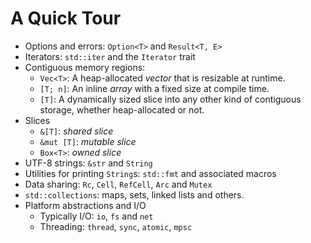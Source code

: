 # A Quick Tour

  - Options and errors: `Option<T>` and `Result<T, E>`
  - Iterators: `std::iter` and the `Iterator` trait
  - Contiguous memory regions:
    - `Vec<T>`: A heap-allocated _vector_ that is resizable at runtime.
    - `[T; n]`: An inline _array_ with a fixed size at compile time.
    - `[T]`: A dynamically sized slice into any other kind of contiguous storage, whether heap-allocated or not.
  - Slices
    - `&[T]`: _shared slice_
    - `&mut [T]`: _mutable slice_
    - `Box<T>`: _owned slice_
  - UTF-8 strings: `&str` and `String`
  - Utilities for printing `String`s: `std::fmt` and associated macros
  - Data sharing: `Rc`, `Cell`, `RefCell`, `Arc` and `Mutex`
  - `std::collections`: maps, sets, linked lists and others.
  - Platform abstractions and I/O
    - Typically I/O: `io`, `fs` and `net`
    - Threading: `thread`, `sync`, `atomic`, `mpsc`
